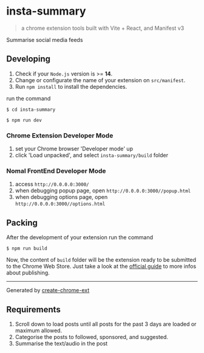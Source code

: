 # insta-summary

> a chrome extension tools built with Vite + React, and Manifest v3

Summarise social media feeds

## Developing

1. Check if your `Node.js` version is >= **14**.
2. Change or configurate the name of your extension on `src/manifest`.
3. Run `npm install` to install the dependencies.

run the command

```shell
$ cd insta-summary

$ npm run dev
```

### Chrome Extension Developer Mode

1. set your Chrome browser 'Developer mode' up
2. click 'Load unpacked', and select `insta-summary/build` folder

### Nomal FrontEnd Developer Mode

1. access `http://0.0.0.0:3000/`
2. when debugging popup page, open `http://0.0.0.0:3000//popup.html`
3. when debugging options page, open `http://0.0.0.0:3000//options.html`

## Packing

After the development of your extension run the command

```shell
$ npm run build
```

Now, the content of `build` folder will be the extension ready to be submitted to the Chrome Web Store. Just take a look at the [official guide](https://developer.chrome.com/webstore/publish) to more infos about publishing.

---

Generated by [create-chrome-ext](https://github.com/guocaoyi/create-chrome-ext)

## Requirements

1. Scroll down to load posts until all posts for the past 3 days are loaded or maximum allowed.
2. Categorise the posts to followed, sponsored, and suggested.
3. Summarise the text/audio in the post
